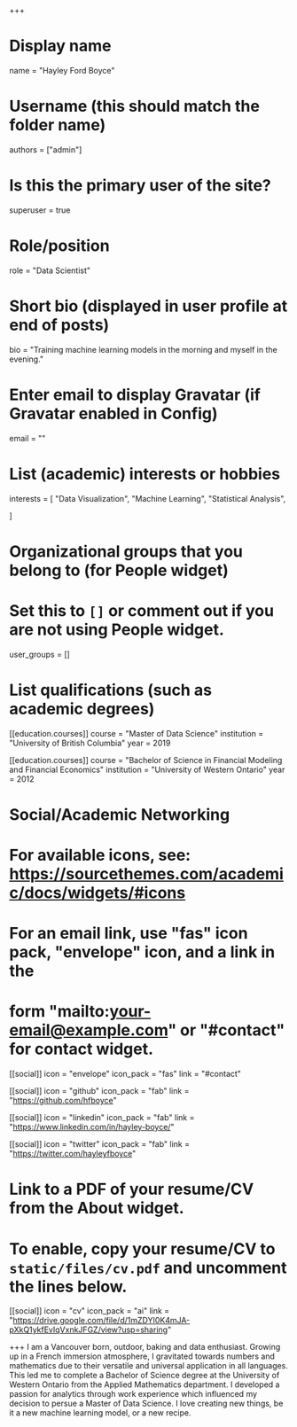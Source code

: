 +++
# Display name
name = "Hayley Ford Boyce"

# Username (this should match the folder name)
authors = ["admin"]

# Is this the primary user of the site?
superuser = true

# Role/position
role = "Data Scientist"

# Short bio (displayed in user profile at end of posts)
bio = "Training machine learning models in the morning and myself in the evening."

# Enter email to display Gravatar (if Gravatar enabled in Config)
email = ""

# List (academic) interests or hobbies
interests = [
  "Data Visualization",
  "Machine Learning",
  "Statistical Analysis",
  
]

# Organizational groups that you belong to (for People widget)
#   Set this to `[]` or comment out if you are not using People widget.
user_groups = []

# List qualifications (such as academic degrees)
[[education.courses]]
  course = "Master of Data Science"
  institution = "University of British Columbia"
  year = 2019

[[education.courses]]
  course = "Bachelor of Science in Financial Modeling and Financial Economics"
  institution = "University of Western Ontario"
  year = 2012


# Social/Academic Networking
# For available icons, see: https://sourcethemes.com/academic/docs/widgets/#icons
#   For an email link, use "fas" icon pack, "envelope" icon, and a link in the
#   form "mailto:your-email@example.com" or "#contact" for contact widget.

[[social]]
  icon = "envelope"
  icon_pack = "fas"
  link = "#contact"  

[[social]]
  icon = "github"
  icon_pack = "fab"
  link = "https://github.com/hfboyce"
  
[[social]] 
  icon = "linkedin" 
  icon_pack = "fab" 
  link = "https://www.linkedin.com/in/hayley-boyce/"

[[social]] 
  icon = "twitter" 
  icon_pack = "fab" 
  link = "https://twitter.com/hayleyfboyce"

# Link to a PDF of your resume/CV from the About widget.
# To enable, copy your resume/CV to `static/files/cv.pdf` and uncomment the lines below.
 [[social]]
   icon = "cv"
   icon_pack = "ai"
  link = "https://drive.google.com/file/d/1mZDYI0K4mJA-pXkQ1ykfEvIqVxnkJFGZ/view?usp=sharing"

+++
I am a Vancouver born, outdoor, baking and data enthusiast.  Growing up in a French immersion atmosphere, I gravitated towards numbers and mathematics due to their versatile and universal application in all languages. This led me to complete a Bachelor of Science degree at the University of Western Ontario from the Applied Mathematics department. I developed a passion for analytics through work experience which influenced my decision to persue a Master of Data Science.  I love creating new things, be it a new machine learning model, or a new recipe. 
